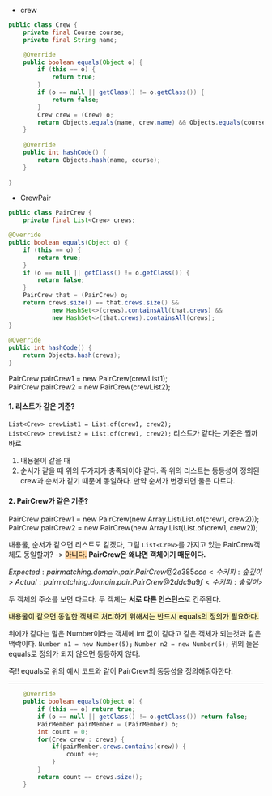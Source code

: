 - crew
```java
public class Crew {  
    private final Course course;  
    private final String name;

    @Override  
    public boolean equals(Object o) {  
        if (this == o) {  
            return true;  
        }  
        if (o == null || getClass() != o.getClass()) {  
            return false;  
        }  
        Crew crew = (Crew) o;  
        return Objects.equals(name, crew.name) && Objects.equals(course, crew.course);  
    }  
  
    @Override  
    public int hashCode() {  
        return Objects.hash(name, course);  
    }  
  
}
```

- CrewPair
```java
public class PairCrew {  
    private final List<Crew> crews;

@Override  
public boolean equals(Object o) {  
    if (this == o) {  
        return true;  
    }  
    if (o == null || getClass() != o.getClass()) {  
        return false;  
    }  
    PairCrew that = (PairCrew) o;  
    return crews.size() == that.crews.size() &&  
            new HashSet<>(crews).containsAll(that.crews) &&  
            new HashSet<>(that.crews).containsAll(crews);  
}  
  
@Override  
public int hashCode() {  
    return Objects.hash(crews);  
}
```

PairCrew pairCrew1 = new PairCrew(crewList1);  
PairCrew pairCrew2 = new PairCrew(crewList2);
#### 1. 리스트가 같은 기준?
`List<Crew> crewList1 = List.of(crew1, crew2);`  
`List<Crew> crewList2 = List.of(crew1, crew2);`
리스트가 같다는 기준은 뭘까 바로
1. 내용물이 같을 때
2. 순서가 같을 때
위의 두가지가 충족되어야 같다.
즉 위의 리스트는 동등성이 정의된 crew과 순서가 같기 때문에 동일하다.
만약 순서가 변경되면 둘은 다르다.

#### 2. PairCrew가 같은 기준?
PairCrew pairCrew1 = new PairCrew(new Array.List(List.of(crew1, crew2)));  
PairCrew pairCrew2 = new PairCrew(new Array.List(List.of(crew1, crew2));

내용물, 순서가 같으면 리스트도 같겠다, 
그럼 `List<Crew>`를 가지고 있는 PairCrew객체도 동일할까?
-> <mark style="background: #FFB86CA6;">아니다.</mark>
**PairCrew은 왜냐면 객체이기 때문이다.**

$Expected :pairmatching.domain.pair.PairCrew@2e385cce<수키피 : 숲깊이>$
$Actual   :pairmatching.domain.pair.PairCrew@2ddc9a9f<수키피 : 숲깊이>$

두 객체의 주소를 보면 다르다. 
두 객체는 **서로 다른 인스턴스**로 간주된다.

<mark style="background: #FFF3A3A6;">내용물이 같으면 동일한 객체로 처리하기 위해서는 반드시 equals의 정의가 필요하다.</mark>

위에가 같다는 말은 Number이라는 객체에 int 값이 같다고 같은 객체가 되는것과 같은 맥락이다. 
`Number n1 = new Number(5);` 
`Number n2 = new Number(5);`
위의 둘은 equals로 정의가 되지 않으면 동등하지 않다.

즉!! equals로 위의 예시 코드와 같이 PairCrew의 동등성을 정의해줘야한다.


---

```java
    @Override
    public boolean equals(Object o) {
        if (this == o) return true;
        if (o == null || getClass() != o.getClass()) return false;
        PairMember pairMember = (PairMember) o;
        int count = 0;
        for(Crew crew : crews) {
            if(pairMember.crews.contains(crew)) {
                count ++;
            }
        }
        return count == crews.size();
    }
```